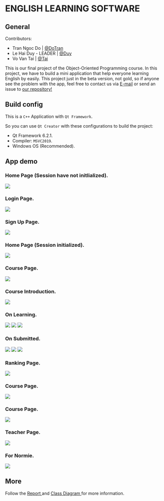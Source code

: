 # ENGLISH LEARNING SOFTWARE

## General

Contributors:
* Tran Ngoc Do | <a href = "https://www.linkedin.com/in/tran-do-0b4b90224/"> @DoTran</a>
* Le Hai Duy - LEADER |   <a href = "https://github.com/duylehai"> @Duy </a>
* Vo Van Tai |   <a href = "https://github.com/taivo202"> @Tai </a>

This is our final project of the Object-Oriented Programming course. In this project, we have to build a mini application that help everyone learning English by easily. This project just in the beta version, not gold, so if anyone see the problem with the app, feel free to contact us via <a href = "mailto: 20120057@student.hcmus.edu.vn">E-mail</a> or send an issue to <a href="https://github.com/dotrann1412/OOP-EnglishLearningSoftware">our repository!</a>

## Build config
This is a `C++` Application with `Qt Framework`.

So you can use `Qt Creator` with these configurations to build the project:
* Qt Framework 6.2.1.
* Compiler: `MSVC2019`.
* Windows OS (Recommended).

## App demo

### Home Page (Session have not initlialized).
<image src = "./RMImage/home.png"/>

### Login Page.
<image src = "./RMImage/login.png"/>

### Sign Up Page.
<image src = "./RMImage/sign_up.png"/>

### Home Page (Session initialized).
<image src = "./RMImage/after_login.png"/>

### Course Page.
<image src = "./RMImage/course_page.png"/>

### Course Introduction.
<image src = "./RMImage/course_introduction.png"/>

### On Learning.

<image src = "./RMImage/on_learning.png"/>
<image src = "./RMImage/abc_question_demo.png"/>
<image src = "./RMImage/tf_question_demo.png"/>

### On Submitted.

<image src = "./RMImage/blank_question_on_submited.png"/>
<image src = "./RMImage/abc_question_on_submitted.png"/>
<image src = "./RMImage/tf_question_on_submitted.png"/>

### Ranking Page.
<image src = "./RMImage/ranking.png"/>

### Course Page.
<image src = "./RMImage/info_page.png"/>

### Course Page.
<image src = "./RMImage/admin_page.png"/>

### Teacher Page.
<image src = "./RMImage/teacher_page.png"/>

### For Normie.
<image src = "./RMImage/normie_role.png"/>

## More
Follow the <a href = "./Document/Report.pdf"> Report </a> and <a href = "./Document/Diagram.jpg"> Class Diagram </a> for more information.